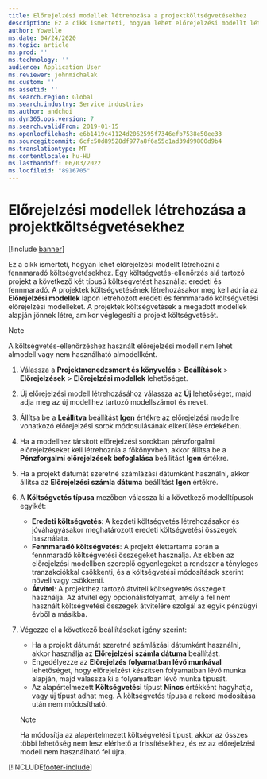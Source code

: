 ```yaml
---
title: Előrejelzési modellek létrehozása a projektköltségvetésekhez
description: Ez a cikk ismerteti, hogyan lehet előrejelzési modellt létrehozni a fennmaradó költségvetésekhez.
author: Yowelle
ms.date: 04/24/2020
ms.topic: article
ms.prod: ''
ms.technology: ''
audience: Application User
ms.reviewer: johnmichalak
ms.custom: ''
ms.assetid: ''
ms.search.region: Global
ms.search.industry: Service industries
ms.author: andchoi
ms.dyn365.ops.version: 7
ms.search.validFrom: 2019-01-15
ms.openlocfilehash: e6b1419c41124d2062595f7346efb7538e50ee33
ms.sourcegitcommit: 6cfc50d89528df977a8f6a55c1ad39d99800d9b4
ms.translationtype: MT
ms.contentlocale: hu-HU
ms.lasthandoff: 06/03/2022
ms.locfileid: "8916705"
---
```

# <a name="create-forecast-models-for-project-budgets"></a>Előrejelzési modellek létrehozása a projektköltségvetésekhez 

[!include [banner](../includes/banner.md)]

Ez a cikk ismerteti, hogyan lehet előrejelzési modellt létrehozni a fennmaradó költségvetésekhez. Egy költségvetés-ellenőrzés alá tartozó projekt a következő két típusú költségvetést használja: eredeti és fennmaradó. A projektek költségvetésének létrehozásakor meg kell adnia az **Előrejelzési modellek** lapon létrehozott eredeti és fennmaradó költségvetési előrejelzési modelleket. A projektek költségvetések a megadott modellek alapján jönnek létre, amikor véglegesíti a projekt költségvetését.

> [!NOTE]
> A költségvetés-ellenőrzéshez használt előrejelzési modell nem lehet almodell vagy nem használható almodellként.

1. Válassza a **Projektmenedzsment és könyvelés** > **Beállítások** > **Előrejelzések**  > **Előrejelzési modellek** lehetőséget.
2. Új előrejelzési modell létrehozásához válassza az **Új** lehetőséget, majd adja meg az új modellhez tartozó modellszámot és nevet. 
3. Állítsa be a **Leállítva** beállítást **Igen** értékre az előrejelzési modellre vonatkozó előrejelzési sorok módosulásának elkerülése érdekében. 
4. Ha a modellhez társított előrejelzési sorokban pénzforgalmi előrejelzéseket kell létrehoznia a főkönyvben, akkor állítsa be a **Pénzforgalmi előrejelzések befoglalása** beállítást **Igen** értékre. 
5. Ha a projekt dátumát szeretné számlázási dátumként használni, akkor állítsa az **Előrejelzési számla dátuma** beállítást **Igen** értékre. 
6. A **Költségvetés típusa** mezőben válassza ki a következő modelltípusok egyikét:

   - **Eredeti költségvetés**: A kezdeti költségvetés létrehozásakor és jóváhagyásakor meghatározott eredeti költségvetési összegek használata.
   - **Fennmaradó költségvetés**: A projekt élettartama során a fennmaradó költségvetési összegeket használja. Az ebben az előrejelzési modellben szereplő egyenlegeket a rendszer a tényleges tranzakciókkal csökkenti, és a költségvetési módosítások szerint növeli vagy csökkenti.
   - **Átvitel**: A projekthez tartozó átviteli költségvetés összegeit használja. Az átvitel egy opcionálisfolyamat, amely a fel nem használt költségvetési összegek átvitelére szolgál az egyik pénzügyi évből a másikba.

7. Végezze el a következő beállításokat igény szerint:

   - Ha a projekt dátumát szeretné számlázási dátumként használni, akkor használja az **Előrejelzési számla dátuma** beállítást.
   - Engedélyezze az **Előrejelzés folyamatban lévő munkával** lehetőséget, hogy előrejelzést készítsen folyamatban lévő munka alapján, majd válassza ki a folyamatban lévő munka típusát. 
   - Az alapértelmezett **Költségvetési** típust **Nincs** értékként hagyhatja, vagy új típust adhat meg. A költségvetés típusa a rekord módosítása után nem módosítható.     
    > [!NOTE]
    > Ha módosítja az alapértelmezett költségvetési típust, akkor az összes többi lehetőség nem lesz elérhető a frissítésekhez, és ez az előrejelzési modell nem használható fel újra. 
   


 



[!INCLUDE[footer-include](../includes/footer-banner.md)]